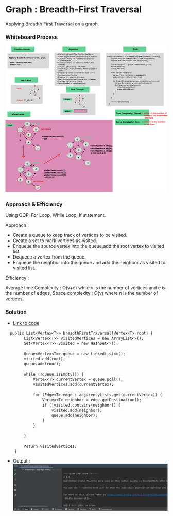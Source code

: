 # Graph : Breadth-First Traversal

Applying Breadth First Traversal on a graph.

### Whiteboard Process
![img_3.png](img_3.png)
### Approach & Efficiency
Using OOP, For Loop, While Loop, If statement.

Approach :

- Create a queue to keep track of vertices to be visited.
- Create a set to mark vertices as visited.
- Enqueue the source vertex into the queue,add the root vertex to visited list.
- Dequeue a vertex from the queue.
- Enqueue the neighbor into the queue and add the neighbor as visited to visited list.

Efficiency :

 Average time Complexity : O(v+e) while v is the number of vertices and e is the number of edges, Space complexity : O(v) where n is the number of vertices.

### Solution

- [Link to code ](/Graphs/app/src/main/java/graphs/App.java)
```javapackage graphs;
  public List<Vertex<T>> breadthFirstTraversal(Vertex<T> root) {
        List<Vertex<T>> visitedVertices = new ArrayList<>();
        Set<Vertex<T>> visited = new HashSet<>();

        Queue<Vertex<T>> queue = new LinkedList<>();
        visited.add(root);
        queue.add(root);

        while (!queue.isEmpty()) {
            Vertex<T> currentVertex = queue.poll();
            visitedVertices.add(currentVertex);

            for (Edge<T> edge : adjacencyLists.get(currentVertex)) {
                Vertex<T> neighbor = edge.getDestination();
                if (!visited.contains(neighbor)) {
                    visited.add(neighbor);
                    queue.add(neighbor);
                }
            }

        }

        return visitedVertices;
    }
```

- Output :
![img_2.png](img_2.png)
